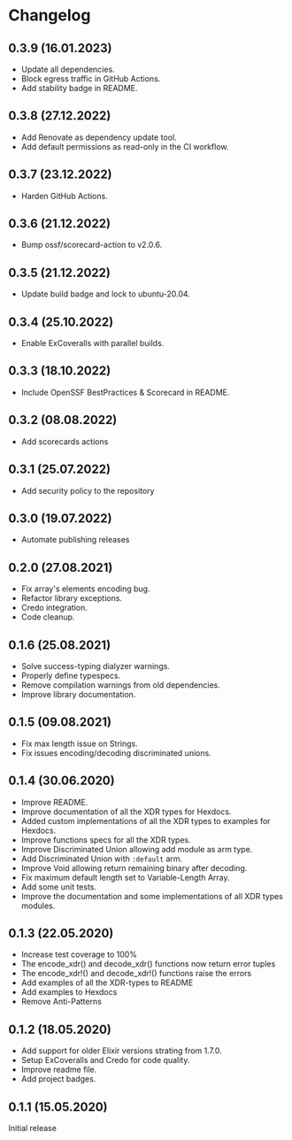# Changelog

## 0.3.9 (16.01.2023)
* Update all dependencies.
* Block egress traffic in GitHub Actions.
* Add stability badge in README.

## 0.3.8 (27.12.2022)
* Add Renovate as dependency update tool.
* Add default permissions as read-only in the CI workflow.

## 0.3.7 (23.12.2022)
* Harden GitHub Actions.

## 0.3.6 (21.12.2022)
* Bump ossf/scorecard-action to v2.0.6.

## 0.3.5 (21.12.2022)
* Update build badge and lock to ubuntu-20.04.

## 0.3.4 (25.10.2022)
* Enable ExCoveralls with parallel builds.

## 0.3.3 (18.10.2022)
* Include OpenSSF BestPractices & Scorecard in README.

## 0.3.2 (08.08.2022)
- Add scorecards actions

## 0.3.1 (25.07.2022)

- Add security policy to the repository

## 0.3.0 (19.07.2022)
* Automate publishing releases

## 0.2.0 (27.08.2021)
* Fix array's elements encoding bug.
* Refactor library exceptions.
* Credo integration.
* Code cleanup.

## 0.1.6 (25.08.2021)
* Solve success-typing dialyzer warnings.
* Properly define typespecs.
* Remove compilation warnings from old dependencies.
* Improve library documentation.

## 0.1.5 (09.08.2021)
* Fix max length issue on Strings.
* Fix issues encoding/decoding discriminated unions.

## 0.1.4 (30.06.2020)

* Improve README.
* Improve documentation of all the XDR types for Hexdocs.
* Added custom implementations of all the XDR types to examples for Hexdocs.
* Improve functions specs for all the XDR types.
* Improve Discriminated Union allowing add module as arm type.
* Add Discriminated Union with `:default` arm.
* Improve Void allowing return remaining binary after decoding.
* Fix maximum default length set to Variable-Length Array.
* Add some unit tests.
* Improve the documentation and some implementations of all XDR types modules.

## 0.1.3 (22.05.2020)

* Increase test coverage to 100%
* The encode_xdr() and decode_xdr() functions now return error tuples
* The encode_xdr!() and decode_xdr!() functions raise the errors
* Add examples of all the XDR-types to README
* Add examples to Hexdocs
* Remove Anti-Patterns

## 0.1.2 (18.05.2020)

* Add support for older Elixir versions strating from 1.7.0.
* Setup ExCoveralls and Credo for code quality.
* Improve readme file.
* Add project badges.

## 0.1.1 (15.05.2020)

Initial release
